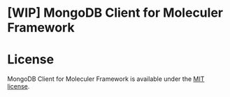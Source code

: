 # [WIP] MongoDB Client for Moleculer Framework

# License
MongoDB Client for Moleculer Framework is available under the [MIT license](https://tldrlegal.com/license/mit-license).
